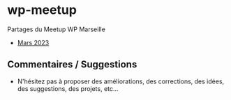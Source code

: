 # wp-meetup

Partages du Meetup WP Marseille

* [Mars 2023](2023-MARS/README.md)


## Commentaires / Suggestions

* N'hésitez pas à proposer des améliorations, des corrections, des idées, des suggestions, des projets, etc...

